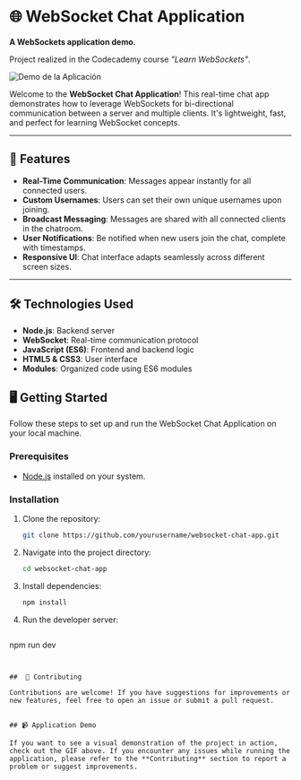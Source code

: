 #  🌐 WebSocket Chat Application

**A WebSockets application demo.**  

Project realized in the Codecademy course *"Learn WebSockets"*.

![Demo de la Aplicación]()

Welcome to the **WebSocket Chat Application**! This real-time chat app demonstrates how to leverage WebSockets for bi-directional communication between a server and multiple clients. It's lightweight, fast, and perfect for learning WebSocket concepts.

---

## 🚀 Features

- **Real-Time Communication**: Messages appear instantly for all connected users.
- **Custom Usernames**: Users can set their own unique usernames upon joining.
- **Broadcast Messaging**: Messages are shared with all connected clients in the chatroom.
- **User Notifications**: Be notified when new users join the chat, complete with timestamps.
- **Responsive UI**: Chat interface adapts seamlessly across different screen sizes.

---

## 🛠️ Technologies Used

- **Node.js**: Backend server
- **WebSocket**: Real-time communication protocol
- **JavaScript (ES6)**: Frontend and backend logic
- **HTML5 & CSS3**: User interface
- **Modules**: Organized code using ES6 modules


## 🖥️ Getting Started

Follow these steps to set up and run the WebSocket Chat Application on your local machine.

### Prerequisites

- [Node.js](https://nodejs.org/) installed on your system.

### Installation

1. Clone the repository:
   ```bash
   git clone https://github.com/yourusername/websocket-chat-app.git
   ```

2. Navigate into the project directory:
   ```bash
   cd websocket-chat-app
   ```

3. Install dependencies:
   ```bash
   npm install
   ```


4. Run the developer server:
   ```bash
  npm run dev
   ```


##  🪪 Contributing

Contributions are welcome! If you have suggestions for improvements or new features, feel free to open an issue or submit a pull request.


## 📹 Application Demo

If you want to see a visual demonstration of the project in action, check out the GIF above. If you encounter any issues while running the application, please refer to the **Contributing** section to report a problem or suggest improvements. 




